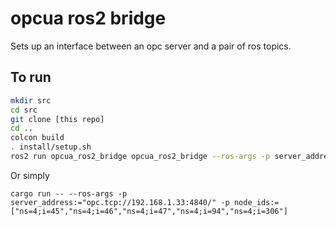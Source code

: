 # opcua ros2 bridge

Sets up an interface between an opc server and a pair of ros topics.

## To run

``` sh
mkdir src
cd src
git clone [this repo]
cd ..
colcon build
. install/setup.sh
ros2 run opcua_ros2_bridge opcua_ros2_bridge --ros-args -p server_address:="opc.tcp://192.168.1.33:4840/" -p node_ids:=["ns=4;i=45","ns=4;i=46","ns=4;i=47","ns=4;i=94","ns=4;i=306"]
```

Or simply
```
cargo run -- --ros-args -p server_address:="opc.tcp://192.168.1.33:4840/" -p node_ids:=["ns=4;i=45","ns=4;i=46","ns=4;i=47","ns=4;i=94","ns=4;i=306"]
```
